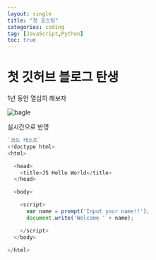 ```yaml
---
layout: single
title: "첫 포스팅"
categories: coding
tag: [JavaScript,Python]
toc: true
---
```


# 첫 깃허브 블로그 탄생 

1년 동안 열심히 해보자

![bagle](../images/2025-02-27-first/bagle-0660566.jpeg)




실시간으로 반영



``` js
`코드 테스트`
<!doctype html>
<html>

  <head>
    <title>JS Hello World</title>
  </head>

  <body>

    <script>
      var name = prompt('Input your name!!');
      document.write('Welcome ' + name);

    </script>
  </body>

</html>
```





